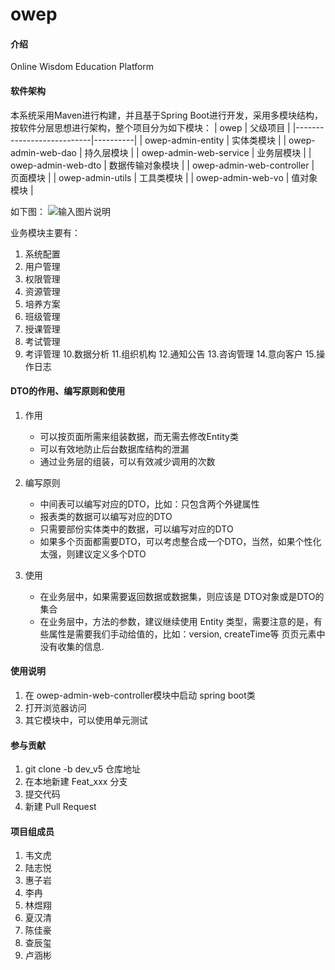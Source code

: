# owep

#### 介绍
Online Wisdom Education Platform

#### 软件架构
本系统采用Maven进行构建，并且基于Spring Boot进行开发，采用多模块结构，按软件分层思想进行架构，整个项目分为如下模块：
| owep                      | 父级项目     |
|---------------------------|----------|
| owep-admin-entity         | 实体类模块    |
| owep-admin-web-dao        | 持久层模块    |
| owep-admin-web-service    | 业务层模块    |
| owep-admin-web-dto        | 数据传输对象模块 |
| owep-admin-web-controller | 页面模块     |
| owep-admin-utils          | 工具类模块    |
| owep-admin-web-vo         | 值对象模块    |

如下图：
![输入图片说明](https://images.gitee.com/uploads/images/2020/0628/224143_15bc2620_1104083.png "屏幕截图.png")

业务模块主要有：
1. 系统配置
2. 用户管理
3. 权限管理
4. 资源管理
5. 培养方案
6. 班级管理
7. 授课管理
8. 考试管理
9. 考评管理
10.数据分析
11.组织机构
12.通知公告
13.咨询管理
14.意向客户
15.操作日志

#### DTO的作用、编写原则和使用
1. 作用
    * 可以按页面所需来组装数据，而无需去修改Entity类
    * 可以有效地防止后台数据库结构的泄漏
    * 通过业务层的组装，可以有效减少调用的次数

2. 编写原则
    * 中间表可以编写对应的DTO，比如：只包含两个外键属性
    * 报表类的数据可以编写对应的DTO
    * 只需要部份实体类中的数据，可以编写对应的DTO
    * 如果多个页面都需要DTO，可以考虑整合成一个DTO，当然，如果个性化太强，则建议定义多个DTO
    
3. 使用
    * 在业务层中，如果需要返回数据或数据集，则应该是 DTO对象或是DTO的集合
    * 在业务层中，方法的参数，建议继续使用 Entity 类型，需要注意的是，有些属性是需要我们手动给值的，比如：version, createTime等 页页元素中没有收集的信息.



#### 使用说明

1.  在 owep-admin-web-controller模块中启动 spring boot类
2.  打开浏览器访问
3.  其它模块中，可以使用单元测试

#### 参与贡献

1.  git clone -b dev_v5 仓库地址
2.  在本地新建 Feat_xxx 分支
3.  提交代码
4.  新建 Pull Request


#### 项目组成员

1. 韦文虎
2. 陆志悦
3. 惠子岩
4. 李冉
5. 林煜翔
6. 夏汉清
7. 陈佳豪
8. 查辰玺
9. 卢涵彬
